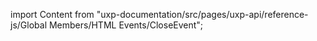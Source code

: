 
import Content from "uxp-documentation/src/pages/uxp-api/reference-js/Global Members/HTML Events/CloseEvent";

<Content query="product=photoshop"/>
